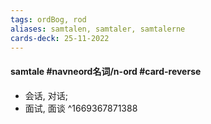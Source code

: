 ```yaml
---
tags: ordBog, rod
aliases: samtalen, samtaler, samtalerne
cards-deck: 25-11-2022
---
```


#### samtale #navneord名词/n-ord  #card-reverse 
- 会话, 对话; 
- 面试, 面谈
^1669367871388
